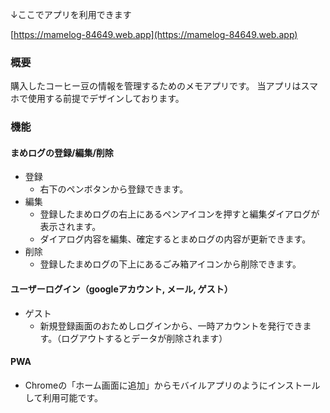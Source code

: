 ↓ここでアプリを利用できます

[https://mamelog-84649.web.app](https://mamelog-84649.web.app)

### 概要
購入したコーヒー豆の情報を管理するためのメモアプリです。
当アプリはスマホで使用する前提でデザインしております。

### 機能
#### まめログの登録/編集/削除
- 登録
  - 右下のペンボタンから登録できます。
- 編集
  - 登録したまめログの右上にあるペンアイコンを押すと編集ダイアログが表示されます。
  - ダイアログ内容を編集、確定するとまめログの内容が更新できます。
- 削除
  - 登録したまめログの下上にあるごみ箱アイコンから削除できます。
#### ユーザーログイン（googleアカウント, メール, ゲスト）
- ゲスト
  - 新規登録画面のおためしログインから、一時アカウントを発行できます。（ログアウトするとデータが削除されます）
#### PWA
- Chromeの「ホーム画面に追加」からモバイルアプリのようにインストールして利用可能です。
